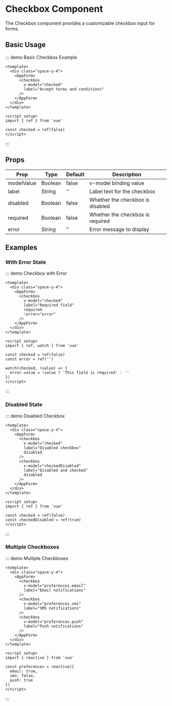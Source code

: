 # Checkbox Component

The Checkbox component provides a customizable checkbox input for forms.

## Basic Usage

::: demo Basic Checkbox Example
```vue
<template>
  <div class="space-y-4">
    <AppForm>
      <checkbox
        v-model="checked"
        label="Accept terms and conditions"
      />
    </AppForm>
  </div>
</template>

<script setup>
import { ref } from 'vue'

const checked = ref(false)
</script>
```
:::

## Props

| Prop | Type | Default | Description |
|------|------|---------|-------------|
| modelValue | Boolean | false | v-model binding value |
| label | String | '' | Label text for the checkbox |
| disabled | Boolean | false | Whether the checkbox is disabled |
| required | Boolean | false | Whether the checkbox is required |
| error | String | '' | Error message to display |

## Examples

### With Error State

::: demo Checkbox with Error
```vue
<template>
  <div class="space-y-4">
    <AppForm>
      <checkbox
        v-model="checked"
        label="Required field"
        required
        :error="error"
      />
    </AppForm>
  </div>
</template>

<script setup>
import { ref, watch } from 'vue'

const checked = ref(false)
const error = ref('')

watch(checked, (value) => {
  error.value = !value ? 'This field is required' : ''
})
</script>
```
:::

### Disabled State

::: demo Disabled Checkbox
```vue
<template>
  <div class="space-y-4">
    <AppForm>
      <checkbox
        v-model="checked"
        label="Disabled checkbox"
        disabled
      />
      <checkbox
        v-model="checkedDisabled"
        label="Disabled and checked"
        disabled
      />
    </AppForm>
  </div>
</template>

<script setup>
import { ref } from 'vue'

const checked = ref(false)
const checkedDisabled = ref(true)
</script>
```
:::

### Multiple Checkboxes

::: demo Multiple Checkboxes
```vue
<template>
  <div class="space-y-4">
    <AppForm>
      <checkbox
        v-model="preferences.email"
        label="Email notifications"
      />
      <checkbox
        v-model="preferences.sms"
        label="SMS notifications"
      />
      <checkbox
        v-model="preferences.push"
        label="Push notifications"
      />
    </AppForm>
  </div>
</template>

<script setup>
import { reactive } from 'vue'

const preferences = reactive({
  email: true,
  sms: false,
  push: true
})
</script>
```
:::
